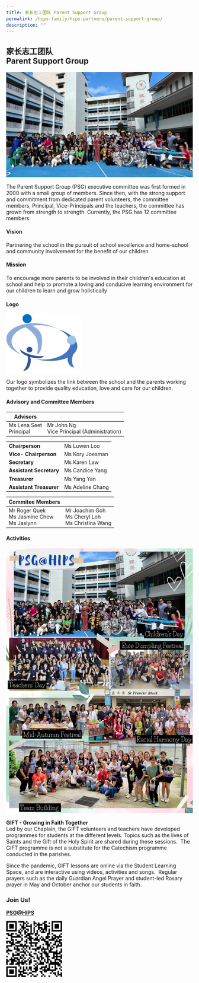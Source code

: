 ```yaml
---
title: 家长志工团队 Parent Support Group
permalink: /hips-family/hips-partners/parent-support-group/
description: ""
---
```

## 家长志工团队<br> Parent Support Group

![](/images/HIPS%20PSG%20Group%20Photo.jpg)

The Parent Support Group (PSG) executive committee was first formed in 2000 with a small group of members. Since then, with the strong support and commitment from dedicated parent volunteers, the committee members, Principal, Vice-Principals and the teachers, the committee has grown from strength to strength. Currently, the PSG has 12 committee members.&nbsp;

#### Vision


Partnering the school in the pursuit of school excellence and home-school and community involvement for the benefit of our children

#### Mission


To encourage more parents to be involved in their children's education at school and help to promote a loving and conducive learning environment for our children to learn and grow holistically

#### Logo

<img style="width: 40%;" src="/images/HIPS%20PSG%20Logo%20V2022.jpg" align="center"> 

Our logo symbolizes the link between the school and the parents working together to provide quality education, love and care for our children.

#### Advisory and Committee Members


| **Advisors**|  |  
| -------- | -------- | 
|Ms Lena Seet <br> Principal | Mr John Ng <br> Vice Principal (Administration)|


|  |  | 
| -------- | -------- | 
| **Chairperson**&nbsp;  |Ms&nbsp;Luwen Loo     | 
|**Vice- Chairperson**|Ms Kory Joesman |
|**Secretary**&nbsp;|Ms Karen Law|
|**Assistant Secretary**|Ms Candice Yang|
|**Treasurer**|Ms Yang Yan |
|**Assistant Treasurer**|Ms Adeline Chang|

| Commitee Members |  | 
| -------- | -------- | 
| Mr Roger Quek <br> Ms Jasmine Chew <br> Ms Jaslynn  | Mr Joachim Goh  <br> Ms Cheryl Loh <br>Ms Christina Wang  |   



#### Activities

![](/images/PSG@HIPS_2.jpg)

**GIFT - Growing in Faith Together**  
Led by our Chaplain, the GIFT volunteers and teachers have developed programmes for students at the different levels. Topics such as the lives of Saints and the Gift of the Holy Spirit are shared during these sessions.&nbsp;&nbsp;The GIFT programme is not a substitute for the Catechism programme conducted in the parishes.&nbsp;  

Since the pandemic, GIFT lessons are online via the Student Learning Space, and are interactive using videos, activities and songs.&nbsp; Regular prayers such as the daily Guardian Angel Prayer and student-led Rosary prayer in May and October anchor our students in faith.  
  


### Join Us!


[**PSG@HIPS**](https://tinyurl.com/PSGatHIPS)


<img style="width: 30%;" src="/images/PSG QR.png" align="left">